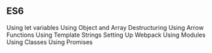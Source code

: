 ## ES6 

Using let variables
Using Object and Array Destructuring
Using Arrow Functions
Using Template Strings
Setting Up Webpack
Using Modules
Using Classes
Using Promises
